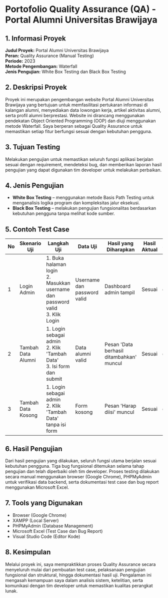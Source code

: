 # Portofolio Quality Assurance (QA) - Portal Alumni Universitas Brawijaya

## 1. Informasi Proyek
**Judul Proyek:** Portal Alumni Universitas Brawijaya  
**Peran:** Quality Assurance (Manual Testing)  
**Periode:** 2023  
**Metode Pengembangan:** Waterfall  
**Jenis Pengujian:** White Box Testing dan Black Box Testing

## 2. Deskripsi Proyek
Proyek ini merupakan pengembangan website Portal Alumni Universitas Brawijaya yang bertujuan untuk memfasilitasi pertukaran informasi di kalangan alumni, menyediakan data lowongan kerja, artikel aktivitas alumni, serta profil alumni berprestasi. Website ini dirancang menggunakan pendekatan Object Oriented Programming (OOP) dan diuji menggunakan metode Waterfall. Saya berperan sebagai Quality Assurance untuk memastikan setiap fitur berfungsi sesuai dengan kebutuhan pengguna.

## 3. Tujuan Testing
Melakukan pengujian untuk memastikan seluruh fungsi aplikasi berjalan sesuai dengan requirement, mendeteksi bug, dan memberikan laporan hasil pengujian yang dapat digunakan tim developer untuk melakukan perbaikan.

## 4. Jenis Pengujian
- **White Box Testing** – menggunakan metode Basis Path Testing untuk menganalisis logika program dan kompleksitas jalur eksekusi.  
- **Black Box Testing** – melakukan pengujian fungsionalitas berdasarkan kebutuhan pengguna tanpa melihat kode sumber.

## 5. Contoh Test Case

| No | Skenario Uji | Langkah Uji | Data Uji | Hasil yang Diharapkan | Hasil Aktual | Status |
|----|--------------|-------------|----------|------------------------|--------------|--------|
| 1 | Login Admin | 1. Buka halaman login<br>2. Masukkan username dan password valid<br>3. Klik Login | Username dan password valid | Dashboard admin tampil | Sesuai | ✅ |
| 2 | Tambah Data Alumni | 1. Login sebagai admin<br>2. Klik 'Tambah Data'<br>3. Isi form dan submit | Data alumni valid | Pesan 'Data berhasil ditambahkan' muncul | Sesuai | ✅ |
| 3 | Tambah Data Kosong | 1. Login sebagai admin<br>2. Klik 'Tambah Data' tanpa isi form | Form kosong | Pesan 'Harap diisi' muncul | Sesuai | ✅ |

## 6. Hasil Pengujian
Dari hasil pengujian yang dilakukan, seluruh fungsi utama berjalan sesuai kebutuhan pengguna. Tiga bug fungsional ditemukan selama tahap pengujian dan telah diperbaiki oleh tim developer. Proses testing dilakukan secara manual menggunakan browser (Google Chrome), PHPMyAdmin untuk verifikasi data backend, serta dokumentasi test case dan bug report menggunakan Microsoft Excel.

## 7. Tools yang Digunakan
- Browser (Google Chrome)  
- XAMPP (Local Server)  
- PHPMyAdmin (Database Management)  
- Microsoft Excel (Test Case dan Bug Report)  
- Visual Studio Code (Editor Kode)

## 8. Kesimpulan
Melalui proyek ini, saya mempraktikkan proses Quality Assurance secara menyeluruh mulai dari pembuatan test case, pelaksanaan pengujian fungsional dan struktural, hingga dokumentasi hasil uji. Pengalaman ini mengasah kemampuan saya dalam analisis sistem, ketelitian, serta komunikasi dengan tim developer untuk memastikan kualitas perangkat lunak.

